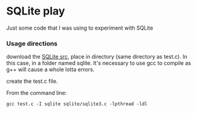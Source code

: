 SQLite play
===========

Just some code that I was using to experiment with SQLite

### Usage directions

download the [SQLite src](http://www.sqlite.org/download.html), place in directory (same directory as test.c). In this case, in a folder named sqlite. It's necessary to use gcc to compile as g++ will cause a whole lotta errors.

create the test.c file.

From the command line:

```gcc test.c -I sqlite sqlite/sqlite3.c -lpthread -ldl```